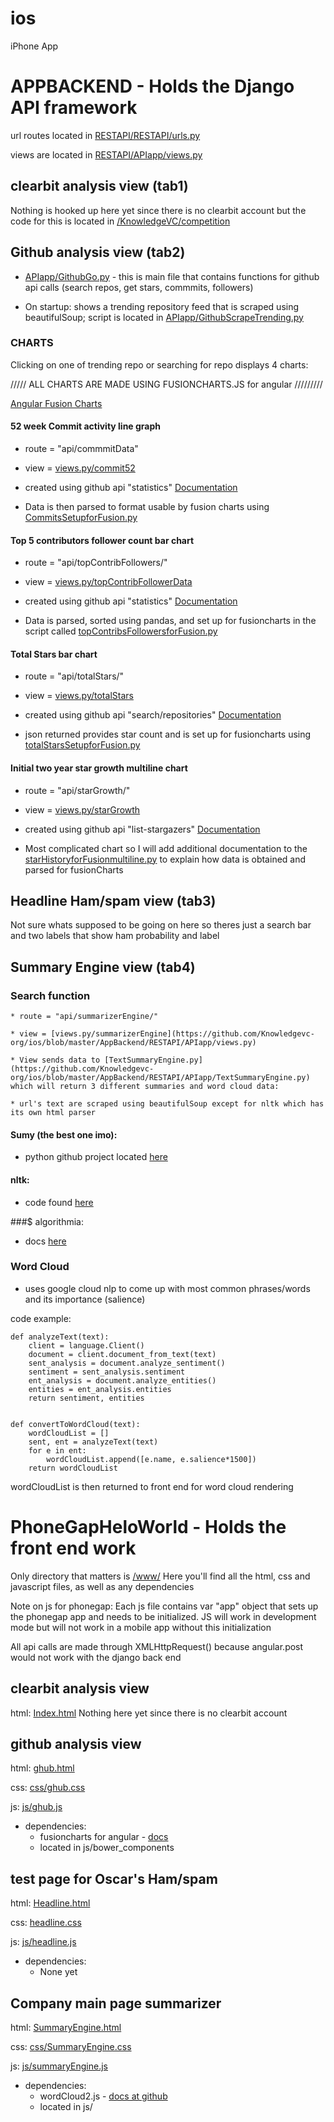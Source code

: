 # ios
iPhone App

APPBACKEND - Holds the Django API framework
======================================================================================

  url routes located in [RESTAPI/RESTAPI/urls.py](https://github.com/Knowledgevc-org/ios/blob/master/AppBackend/RESTAPI/RESTAPI/urls.py)

  views are located in [RESTAPI/APIapp/views.py](https://github.com/Knowledgevc-org/ios/blob/master/AppBackend/RESTAPI/APIapp/views.py)




clearbit analysis view (tab1)
----------------------------
Nothing is hooked up here yet since there is no clearbit account but the code for this is located in [/KnowledgeVC/competition](https://github.com/Knowledgevc-org/ios/tree/master/competition/competition)


Github analysis view (tab2)
----------------------------
* [APIapp/GithubGo.py](https://github.com/Knowledgevc-org/ios/blob/master/AppBackend/RESTAPI/APIapp/GithubGo.py) - this is main file that contains functions for github api calls (search repos, get stars, commmits, followers)


* On startup: shows a trending repository feed that is scraped using beautifulSoup;
    script is located in [APIapp/GithubScrapeTrending.py](https://github.com/Knowledgevc-org/ios/blob/master/AppBackend/RESTAPI/APIapp/GithubScrapeTrending.py)


### CHARTS



Clicking on one of trending repo or searching for repo displays 4 charts:


///// ALL CHARTS ARE MADE USING FUSIONCHARTS.JS for angular /////////

[Angular Fusion Charts](http://www.fusioncharts.com/angularjs-charts/)

#### 52 week Commit activity line graph

* route = "api/commmitData"

* view = [views.py/commit52](https://github.com/Knowledgevc-org/ios/blob/master/AppBackend/RESTAPI/APIapp/views.py)

* created using github api "statistics"
[Documentation](https://developer.github.com/v3/repos/statistics/#get-the-last-year-of-commit-activity-data)

* Data is then parsed to format usable by fusion charts using [CommitsSetupforFusion.py](https://github.com/Knowledgevc-org/ios/blob/master/AppBackend/RESTAPI/APIapp/CommitsSetupforFusion.py)

#### Top 5 contributors follower count bar chart

* route = "api/topContribFollowers/"

* view = [views.py/topContribFollowerData](https://github.com/Knowledgevc-org/ios/blob/master/AppBackend/RESTAPI/APIapp/views.py)

* created using github api "statistics"
[Documentation](https://developer.github.com/v3/repos/statistics/#get-contributors-list-with-additions-deletions-and-commit-counts)

* Data is parsed, sorted using pandas, and set up for fusioncharts in the script called [topContribsFollowersforFusion.py](https://github.com/Knowledgevc-org/ios/blob/master/AppBackend/RESTAPI/APIapp/topContribsFollowersforFusion.py)

#### Total Stars bar chart

* route = "api/totalStars/"

* view = [views.py/totalStars](https://github.com/Knowledgevc-org/ios/blob/master/AppBackend/RESTAPI/APIapp/views.py)

* created using github api "search/repositories"
[Documentation](https://developer.github.com/v3/search/#search-repositories)

* json returned provides star count and is set up for fusioncharts using [totalStarsSetupforFusion.py](https://github.com/Knowledgevc-org/ios/blob/master/AppBackend/RESTAPI/APIapp/totalStarsSetupforFusion.py)

#### Initial two year star growth multiline chart

* route = "api/starGrowth/"

* view = [views.py/starGrowth](https://github.com/Knowledgevc-org/ios/blob/master/AppBackend/RESTAPI/APIapp/views.py)

* created using github api "list-stargazers"
[Documentation](https://developer.github.com/v3/activity/starring/#list-stargazers)

* Most complicated chart so I will add additional documentation to the [starHistoryforFusionmultiline.py](https://github.com/Knowledgevc-org/ios/blob/master/AppBackend/RESTAPI/APIapp/starHistoryforFusionmultiline.py)
to explain how data is obtained and parsed for fusionCharts


Headline Ham/spam view (tab3)
------------------------------
Not sure whats supposed to be going on here so theres just a search bar and two labels that show ham probability and label


Summary Engine view (tab4)
--------------------------

### Search function

    * route = "api/summarizerEngine/"

    * view = [views.py/summarizerEngine](https://github.com/Knowledgevc-org/ios/blob/master/AppBackend/RESTAPI/APIapp/views.py)

    * View sends data to [TextSummaryEngine.py](https://github.com/Knowledgevc-org/ios/blob/master/AppBackend/RESTAPI/APIapp/TextSummaryEngine.py) which will return 3 different summaries and word cloud data:

    * url's text are scraped using beautifulSoup except for nltk which has its own html parser

#### Sumy (the best one imo):

* python github project located [here](https://github.com/miso-belica/sumy)


#### nltk:

* code found [here](http://glowingpython.blogspot.com/2014/09/text-summarization-with-nltk.html)


###$ algorithmia:

* docs [here](https://algorithmia.com/algorithms/nlp/Summarizer)

### Word Cloud

* uses google cloud nlp to come up with most common phrases/words and its importance (salience)

code example:

    def analyzeText(text):
        client = language.Client()
        document = client.document_from_text(text)
        sent_analysis = document.analyze_sentiment()
        sentiment = sent_analysis.sentiment
        ent_analysis = document.analyze_entities()
        entities = ent_analysis.entities
        return sentiment, entities


    def convertToWordCloud(text):
        wordCloudList = []
        sent, ent = analyzeText(text)
        for e in ent:
            wordCloudList.append([e.name, e.salience*1500])
        return wordCloudList


wordCloudList is then returned to front end for word cloud rendering




PhoneGapHeloWorld - Holds the front end work
======================================================================================

Only directory that matters is [/www/](https://github.com/Knowledgevc-org/ios/tree/master/PhoneGapHeloWorld/www)
Here you'll find all the html, css and javascript files, as well as any dependencies

Note on js for phonegap:
Each js file contains var "app" object that sets up the phonegap app and needs to be initialized.  JS will work
in development mode but will not work in a mobile app without this initialization

All api calls are made through XMLHttpRequest() because angular.post would not work with the django back end




clearbit analysis view
-----------------------------------
html: [Index.html](https://github.com/Knowledgevc-org/ios/blob/master/PhoneGapHeloWorld/www/index.html)
Nothing here yet since there is no clearbit account


github analysis view
--------------------------------
html: [ghub.html](https://github.com/Knowledgevc-org/ios/blob/master/PhoneGapHeloWorld/www/ghub.html)

css: [css/ghub.css](https://github.com/Knowledgevc-org/ios/blob/master/PhoneGapHeloWorld/www/css/ghub.css)

js: [js/ghub.js](https://github.com/Knowledgevc-org/ios/blob/master/PhoneGapHeloWorld/www/js/ghub.js)
* dependencies:
    - fusioncharts for angular - [docs](http://www.fusioncharts.com/angularjs-charts/#/demos/ex1)
    - located in js/bower_components




test page for Oscar's Ham/spam
----------------------------------------------
html: [Headline.html](https://github.com/Knowledgevc-org/ios/blob/master/PhoneGapHeloWorld/www/Headline.html)

css: [headline.css](https://github.com/Knowledgevc-org/ios/blob/master/PhoneGapHeloWorld/www/css/headline.css)

js: [js/headline.js](https://github.com/Knowledgevc-org/ios/blob/master/PhoneGapHeloWorld/www/js/headline.js)
* dependencies:
    - None yet


Company main page summarizer
-------------------------------------------------
html: [SummaryEngine.html](https://github.com/Knowledgevc-org/ios/blob/master/PhoneGapHeloWorld/www/SummaryEngine.html)

css: [css/SummaryEngine.css](https://github.com/Knowledgevc-org/ios/blob/master/PhoneGapHeloWorld/www/css/summaryEngine.css)

js: [js/summaryEngine.js](https://github.com/Knowledgevc-org/ios/blob/master/PhoneGapHeloWorld/www/js/summaryEngine.js)
* dependencies:
    - wordCloud2.js - [docs at github](https://github.com/timdream/wordcloud2.js/)
    - located in js/











